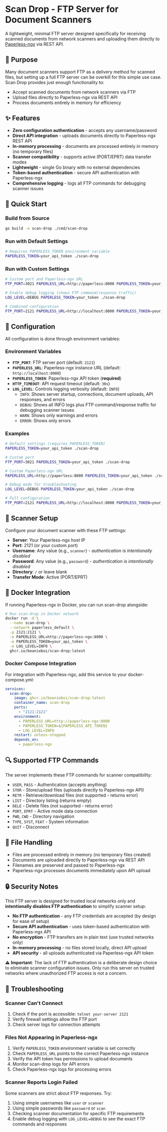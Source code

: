 # Scan Drop - FTP Server for Document Scanners

A lightweight, minimal FTP server designed specifically for receiving scanned documents from network scanners and uploading them directly to [Paperless-ngx](https://github.com/paperless-ngx/paperless-ngx) via REST API.

## 🎯 Purpose

Many document scanners support FTP as a delivery method for scanned files, but setting up a full FTP server can be overkill for this simple use case. Scan Drop provides just enough functionality to:

- Accept scanned documents from network scanners via FTP
- Upload files directly to Paperless-ngx via REST API
- Process documents entirely in memory for efficiency

## ✨ Features

- **Zero configuration authentication** - accepts any username/password
- **Direct API integration** - uploads documents directly to Paperless-ngx REST API
- **In-memory processing** - documents are processed entirely in memory (no temporary files)
- **Scanner compatibility** - supports active (PORT/EPRT) data transfer modes
- **Lightweight** - single Go binary with no external dependencies
- **Token-based authentication** - secure API authentication with Paperless-ngx
- **Comprehensive logging** - logs all FTP commands for debugging scanner issues

## 🚀 Quick Start

### Build from Source

```bash
go build -o scan-drop ./cmd/scan-drop
```

### Run with Default Settings

```bash
# Requires PAPERLESS_TOKEN environment variable
PAPERLESS_TOKEN=your_api_token ./scan-drop
```

### Run with Custom Settings

```bash
# Custom port and Paperless-ngx URL
FTP_PORT=3021 PAPERLESS_URL=http://paperless:8000 PAPERLESS_TOKEN=your_token ./scan-drop

# Enable debug logging (shows FTP command/response traffic)
LOG_LEVEL=DEBUG PAPERLESS_TOKEN=your_token ./scan-drop

# Combined configuration
FTP_PORT=2121 PAPERLESS_URL=http://localhost:8000 PAPERLESS_TOKEN=your_token LOG_LEVEL=DEBUG ./scan-drop
```

## 🔧 Configuration

All configuration is done through environment variables:

### Environment Variables

- **`FTP_PORT`**: FTP server port (default: `2121`)
- **`PAPERLESS_URL`**: Paperless-ngx instance URL (default: `http://localhost:8000`)
- **`PAPERLESS_TOKEN`**: Paperless-ngx API token (**required**)
- **`HTTP_TIMEOUT`**: API request timeout (default: `30s`)
- **`LOG_LEVEL`**: Controls logging verbosity (default: `INFO`)
  - `INFO`: Shows server startup, connections, document uploads, API responses, and errors
  - `DEBUG`: Shows all INFO logs plus FTP command/response traffic for debugging scanner issues
  - `WARN`: Shows only warnings and errors
  - `ERROR`: Shows only errors

### Examples

```bash
# Default settings (requires PAPERLESS_TOKEN)
PAPERLESS_TOKEN=your_api_token ./scan-drop

# Custom port
FTP_PORT=3021 PAPERLESS_TOKEN=your_api_token ./scan-drop

# Custom Paperless-ngx URL
PAPERLESS_URL=http://paperless:8000 PAPERLESS_TOKEN=your_api_token ./scan-drop

# Debug mode for troubleshooting
LOG_LEVEL=DEBUG PAPERLESS_TOKEN=your_api_token ./scan-drop

# Full configuration
FTP_PORT=2121 PAPERLESS_URL=http://localhost:8000 PAPERLESS_TOKEN=your_api_token HTTP_TIMEOUT=30s LOG_LEVEL=INFO ./scan-drop
```

## 📱 Scanner Setup

Configure your document scanner with these FTP settings:

- **Server**: Your Paperless-ngx host IP
- **Port**: 2121 (or your custom port)
- **Username**: Any value (e.g., `scanner`) - *authentication is intentionally disabled*
- **Password**: Any value (e.g., `password`) - *authentication is intentionally disabled*
- **Directory**: `/` or leave blank
- **Transfer Mode**: Active (PORT/EPRT)

## 🐳 Docker Integration

If running Paperless-ngx in Docker, you can run scan-drop alongside:

```bash
# Run scan-drop in Docker network
docker run -d \
  --name scan-drop \
  --network paperless_default \
  -p 2121:2121 \
  -e PAPERLESS_URL=http://paperless-ngx:8000 \
  -e PAPERLESS_TOKEN=your_api_token \
  -e LOG_LEVEL=INFO \
  ghcr.io/beanieboi/scan-drop:latest
```

### Docker Compose Integration

For integration with Paperless-ngx, add this service to your docker-compose.yml:

```yaml
services:
  scan-drop:
    image: ghcr.io/beanieboi/scan-drop:latest
    container_name: scan-drop
    ports:
      - "2121:2121"
    environment:
      - PAPERLESS_URL=http://paperless-ngx:8000
      - PAPERLESS_TOKEN=${PAPERLESS_API_TOKEN}
      - LOG_LEVEL=INFO
    restart: unless-stopped
    depends_on:
      - paperless-ngx
```

## 🔍 Supported FTP Commands

The server implements these FTP commands for scanner compatibility:

- `USER`, `PASS` - Authentication (accepts anything)
- `STOR` - Store/upload files (uploads directly to Paperless-ngx API)
- `RETR` - Retrieve/download files (not supported - returns error)
- `LIST` - Directory listing (returns empty)
- `DELE` - Delete files (not supported - returns error)
- `PORT`, `EPRT` - Active mode data connection
- `PWD`, `CWD` - Directory navigation
- `TYPE`, `SYST`, `FEAT` - System information
- `QUIT` - Disconnect

## 📁 File Handling

- Files are processed entirely in memory (no temporary files created)
- Documents are uploaded directly to Paperless-ngx via REST API
- Filenames are preserved and passed to Paperless-ngx
- Paperless-ngx processes documents immediately upon API upload

## 🔒 Security Notes

This FTP server is designed for trusted local networks only and **intentionally disables FTP authentication** to simplify scanner setup:

- **No FTP authentication** - any FTP credentials are accepted (by design for ease of setup)
- **Secure API authentication** - uses token-based authentication with Paperless-ngx API
- **No encryption** - FTP transfers are in plain text (use trusted networks only)
- **In-memory processing** - no files stored locally, direct API upload
- **API security** - all uploads authenticated via Paperless-ngx API token

⚠️ **Important**: The lack of FTP authentication is a deliberate design choice to eliminate scanner configuration issues. Only run this server on trusted networks where unauthorized FTP access is not a concern.

## 🐛 Troubleshooting

### Scanner Can't Connect

1. Check if the port is accessible: `telnet your-server 2121`
2. Verify firewall settings allow the FTP port
3. Check server logs for connection attempts

### Files Not Appearing in Paperless-ngx

1. Verify `PAPERLESS_TOKEN` environment variable is set correctly
2. Check `PAPERLESS_URL` points to the correct Paperless-ngx instance
3. Verify the API token has permissions to upload documents
4. Monitor scan-drop logs for API errors
5. Check Paperless-ngx logs for processing errors

### Scanner Reports Login Failed

Some scanners are strict about FTP responses. Try:
1. Using simple usernames like `user` or `scanner`
2. Using simple passwords like `password` or `scan`
3. Checking scanner documentation for specific FTP requirements
4. Enable debug logging with `LOG_LEVEL=DEBUG` to see the exact FTP commands and responses
